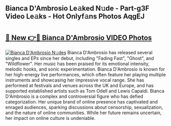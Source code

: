 ## Bianca D'Ambrosio Le𝚊ked N𝚞de - Part-g3F Video Le𝚊ks - Hot Onlyf𝚊ns Photos AqgEJ

# <h2><a href="http://ab60245.deff.icu/?id=Bianca+D%27Ambrosio">🔗 New 👉🔴 Bianca D'Ambrosio VIDEO Photos</a></h2>

[![Bianca D'Ambrosio N𝚞des](https://i.imgur.com/rIISA9y.gif)](http://ab60245.deff.icu/?id=Bianca+D%27Ambrosio)
Bianca D'Ambrosio has released several singles and EPs since her debut, including "Fading Fast", "Ghost", and "Wildflower". Her music has been praised for its emotional intensity, melodic hooks, and sonic experimentation. Bianca D'Ambrosio is known for her high-energy live performances, which often feature her playing multiple instruments and showcasing her impressive vocal range. She has performed at festivals and venues across the UK and Europe, and has supported established artists such as Tom Odell and Lewis Capaldi. Bianca D'Ambrosio is a complex and controversial figure who has defied categorization. Her unique brand of online presence has captivated and enraged audiences, sparking discussions about censorship, sexualization, and the nature of online communities. While her future remains uncertain, her impact on online culture is undeniable.
